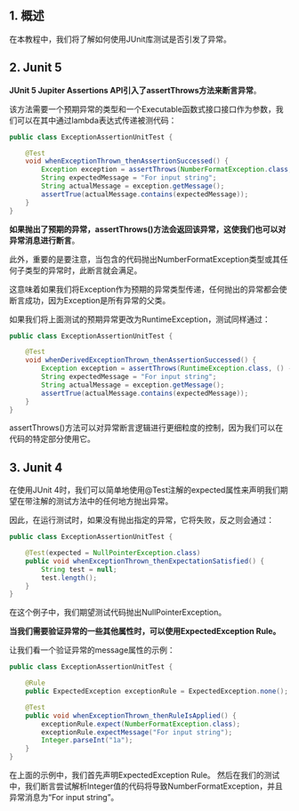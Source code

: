 ## 1. 概述

在本教程中，我们将了解如何使用JUnit库测试是否引发了异常。

## 2. Junit 5

**JUnit 5 Jupiter Assertions API引入了assertThrows方法来断言异常**。

该方法需要一个预期异常的类型和一个Executable函数式接口接口作为参数，我们可以在其中通过lambda表达式传递被测代码：

```java
public class ExceptionAssertionUnitTest {

    @Test
    void whenExceptionThrown_thenAssertionSuccessed() {
        Exception exception = assertThrows(NumberFormatException.class, () -> Integer.parseInt("1a"));
        String expectedMessage = "For input string";
        String actualMessage = exception.getMessage();
        assertTrue(actualMessage.contains(expectedMessage));
    }
}
```

**如果抛出了预期的异常，assertThrows()方法会返回该异常，这使我们也可以对异常消息进行断言**。

此外，重要的是要注意，当包含的代码抛出NumberFormatException类型或其任何子类型的异常时，此断言就会满足。

这意味着如果我们将Exception作为预期的异常类型传递，任何抛出的异常都会使断言成功，因为Exception是所有异常的父类。

如果我们将上面测试的预期异常更改为RuntimeException，测试同样通过：

```java
public class ExceptionAssertionUnitTest {

    @Test
    void whenDerivedExceptionThrown_thenAssertionSuccessed() {
        Exception exception = assertThrows(RuntimeException.class, () -> Integer.parseInt("1a"));
        String expectedMessage = "For input string";
        String actualMessage = exception.getMessage();
        assertTrue(actualMessage.contains(expectedMessage));
    }
}
```

assertThrows()方法可以对异常断言逻辑进行更细粒度的控制，因为我们可以在代码的特定部分使用它。

## 3. Junit 4

在使用JUnit 4时，我们可以简单地使用@Test注解的expected属性来声明我们期望在带注解的测试方法中的任何地方抛出异常。

因此，在运行测试时，如果没有抛出指定的异常，它将失败，反之则会通过：

```java
public class ExceptionAssertionUnitTest {

    @Test(expected = NullPointerException.class)
    public void whenExceptionThrown_thenExpectationSatisfied() {
        String test = null;
        test.length();
    }
}
```

在这个例子中，我们期望测试代码抛出NullPointerException。

**当我们需要验证异常的一些其他属性时，可以使用ExpectedException Rule。**

让我们看一个验证异常的message属性的示例：

```java
public class ExceptionAssertionUnitTest {

    @Rule
    public ExpectedException exceptionRule = ExpectedException.none();

    @Test
    public void whenExceptionThrown_thenRuleIsApplied() {
        exceptionRule.expect(NumberFormatException.class);
        exceptionRule.expectMessage("For input string");
        Integer.parseInt("1a");
    }
}
```

在上面的示例中，我们首先声明ExpectedException Rule。
然后在我们的测试中，我们断言尝试解析Integer值的代码将导致NumberFormatException，并且异常消息为“For input string”。
